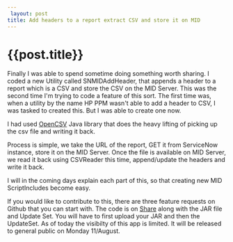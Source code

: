 ```yaml
---
 layout: post
title: Add headers to a report extract CSV and store it on MID
--- 
```

 {{post.title}}
======================================================
Finally I was able to spend sometime doing something worth sharing. I coded a new Utility called SNMIDAddHeader, that appends a header to a report which is a CSV and store the CSV on the MID Server. This was the second time I'm trying to code a feature of this sort. The first time was, when a utility by the name HP PPM wasn't able to add a header to CSV, I was tasked to created this. But I was able to create one now.

I had used [OpenCSV](http://opencsv.sourceforge.net/) Java library that does the heavy lifting of picking up the csv file and writing it back. 

Process is simple, we take the URL of the report, GET it from ServiceNow instance, store it on the MID Server. Once the file is available on MID Server, we read it back using CSVReader this time, append/update the headers and write it back.


I will in the coming days explain each part of this, so that creating new MID ScriptIncludes become easy.

If you would like to contribute to this, there are three feature requests on Github that you can start with. The code is on [Share](https://share.servicenow.com/app.do#/detailV2/5c50008e2bd621004a1e976be8da1509/overview) along with the JAR file and Update Set. You will have to first upload your JAR and then the UpdateSet. As of today the visibilty of this app is limited. It will be released to general public on Monday 11/August.